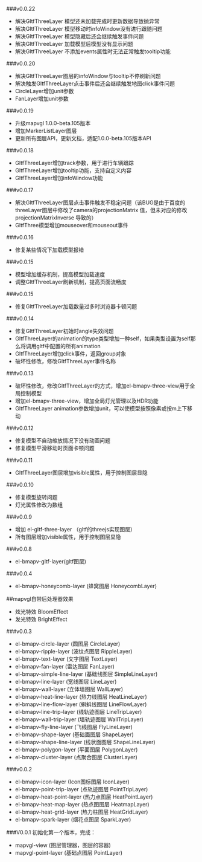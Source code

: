###v0.0.22
  * 解决GltfThreeLayer 模型还未加载完成时更新数据导致抛异常
  * 解决GltfThreeLayer 模型移动时infoWindow没有进行跟随问题
  * 解决GltfThreeLayer 模型隐藏后还会继续触发事件问题
  * 解决GltfThreeLayer 加载模型后模型没有显示问题
  * 解决GltfThreeLayer 不添加events属性时无法正常触发tooltip功能

###v0.0.20
  * 解决GltfThreeLayer图层的infoWindow与tooltip不停刷新问题
  * 解决触发GltfThreeLayer点击事件后还会继续触发地图click事件问题
  * CircleLayer增加unit参数
  * FanLayer增加unit参数

###v0.0.19
  * 升级mapvgl 1.0.0-beta.105版本
  * 增加MarkerListLayer图层
  * 更新所有图层API，更新文档，适配1.0.0-beta.105版本API

###v0.0.18
  * GltfThreeLayer增加track参数，用于进行车辆跟踪
  * GltfThreeLayer增加tooltip功能，支持自定义内容
  * GltfThreeLayer增加infoWindow功能

###v0.0.17
  * 解决GltfThreeLayer图层点击事件触发不稳定问题（该BUG是由于百度的threeLayer图层中修改了camera的projectionMatrix 值，但未对应的修改projectionMatrixInverse 导致的）
  * GltfThree模型增加mouseover和mouseout事件

###v0.0.16
  * 修复某些情况下加载模型报错

###v0.0.15
  * 模型增加缓存机制，提高模型加载速度
  * 调整GltfThreeLayer刷新机制，提高页面流畅度

###v0.0.15
  * 修复GltfThreeLayer加载数量过多时浏览器卡顿问题

###v0.0.14
  * 修复GltfThreeLayer初始时angle失效问题
  * GltfThreeLayer的animation的type类型增加一种self，如果类型设置为self那么将调用gltf中配置的所有animation
  * GltfThreeLayer增加click事件，返回group对象
  * 破坏性修改，修改GltfThreeLayer事件名称

###v0.0.13
  * 破坏性修改，修改GltfThreeLayer的方式，增加el-bmapv-three-view用于全局控制模型
  * 增加el-bmapv-three-view，增加全局灯光管理以及HDR功能
  * GltfThreeLayer animation参数增加unit，可以使模型按照像素或按m上下移动

###v0.0.12
  * 修复模型不自动缩放情况下没有动画问题
  * 修复模型平滑移动时页面卡顿问题

###v0.0.11
  * GltfThreeLayer图层增加visible属性，用于控制图层显隐

###v0.0.10
  * 修复模型旋转问题
  * 灯光属性修改为数组

###v0.0.9
  * 增加 el-gltf-three-layer （gltf的threejs实现图层）
  * 所有图层增加visible属性，用于控制图层显隐

###v0.0.8
  * el-bmapv-gltf-layer(gltf图层)

###v0.0.4
  * el-bmapv-honeycomb-layer (蜂窝图层 HoneycombLayer)
  
  ##mapvgl自带后处理器效果
  * 炫光特效 BloomEffect
  * 发光特效 BrightEffect

###v0.0.3
  * el-bmapv-circle-layer (圆图层 CircleLayer)
  * el-bmapv-ripple-layer (波纹点图层 RippleLayer)
  * el-bmapv-text-layer (文字图层 TextLayer)
  * el-bmapv-fan-layer (雷达图层 FanLayer)
  * el-bmapv-simple-line-layer (基础线图层 SimpleLineLayer)
  * el-bmapv-line-layer (宽线图层 LineLayer)
  * el-bmapv-wall-layer (立体墙图层 WallLayer)
  * el-bmapv-heat-line-layer (热力线图层 HeatLineLayer)
  * el-bmapv-line-flow-layer (蝌蚪线图层 LineFlowLayer)
  * el-bmapv-line-trip-layer (线轨迹图层 LineTripLayer)
  * el-bmapv-wall-trip-layer (墙轨迹图层 WallTripLayer)
  * el-bmapv-fly-line-layer (飞线图层 FlyLineLayer)
  * el-bmapv-shape-layer (基础面图层 ShapeLayer)
  * el-bmapv-shape-line-layer (线状面图层 ShapeLineLayer)
  * el-bmapv-polygon-layer (平面图层 PolygonLayer)
  * el-bmapv-cluster-layer (点聚合图层 ClusterLayer)

###v0.0.2
  * el-bmapv-icon-layer (Icon图标图层 IconLayer)
  * el-bmapv-point-trip-layer (点轨迹图层 PointTripLayer)
  * el-bmapv-heat-point-layer (热力点图层 HeatPointLayer)
  * el-bmapv-heat-map-layer (热点图图层 HeatmapLayer)
  * el-bmapv-heat-grid-layer (热力柱图层 HeatGridLayer)
  * el-bmapv-spark-layer (烟花点图层 SparkLayer)


###V0.0.1
  初始化第一个版本，完成：
  * mapvgl-view (图层管理器，图层的容器)
  * mapvgl-point-layer (基础点图层 PointLayer)

